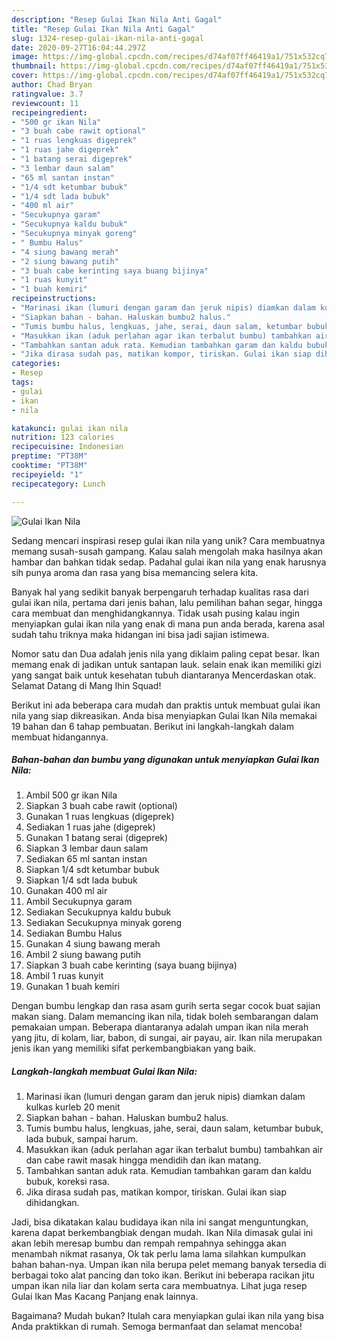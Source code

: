 ```yaml
---
description: "Resep Gulai Ikan Nila Anti Gagal"
title: "Resep Gulai Ikan Nila Anti Gagal"
slug: 1324-resep-gulai-ikan-nila-anti-gagal
date: 2020-09-27T16:04:44.297Z
image: https://img-global.cpcdn.com/recipes/d74af07ff46419a1/751x532cq70/gulai-ikan-nila-foto-resep-utama.jpg
thumbnail: https://img-global.cpcdn.com/recipes/d74af07ff46419a1/751x532cq70/gulai-ikan-nila-foto-resep-utama.jpg
cover: https://img-global.cpcdn.com/recipes/d74af07ff46419a1/751x532cq70/gulai-ikan-nila-foto-resep-utama.jpg
author: Chad Bryan
ratingvalue: 3.7
reviewcount: 11
recipeingredient:
- "500 gr ikan Nila"
- "3 buah cabe rawit optional"
- "1 ruas lengkuas digeprek"
- "1 ruas jahe digeprek"
- "1 batang serai digeprek"
- "3 lembar daun salam"
- "65 ml santan instan"
- "1/4 sdt ketumbar bubuk"
- "1/4 sdt lada bubuk"
- "400 ml air"
- "Secukupnya garam"
- "Secukupnya kaldu bubuk"
- "Secukupnya minyak goreng"
- " Bumbu Halus"
- "4 siung bawang merah"
- "2 siung bawang putih"
- "3 buah cabe kerinting saya buang bijinya"
- "1 ruas kunyit"
- "1 buah kemiri"
recipeinstructions:
- "Marinasi ikan (lumuri dengan garam dan jeruk nipis) diamkan dalam kulkas kurleb 20 menit"
- "Siapkan bahan - bahan. Haluskan bumbu2 halus."
- "Tumis bumbu halus, lengkuas, jahe, serai, daun salam, ketumbar bubuk, lada bubuk, sampai harum."
- "Masukkan ikan (aduk perlahan agar ikan terbalut bumbu) tambahkan air dan cabe rawit masak hingga mendidih dan ikan matang."
- "Tambahkan santan aduk rata. Kemudian tambahkan garam dan kaldu bubuk, koreksi rasa."
- "Jika dirasa sudah pas, matikan kompor, tiriskan. Gulai ikan siap dihidangkan."
categories:
- Resep
tags:
- gulai
- ikan
- nila

katakunci: gulai ikan nila 
nutrition: 123 calories
recipecuisine: Indonesian
preptime: "PT38M"
cooktime: "PT38M"
recipeyield: "1"
recipecategory: Lunch

---
```



![Gulai Ikan Nila](https://img-global.cpcdn.com/recipes/d74af07ff46419a1/751x532cq70/gulai-ikan-nila-foto-resep-utama.jpg)

Sedang mencari inspirasi resep gulai ikan nila yang unik? Cara membuatnya memang susah-susah gampang. Kalau salah mengolah maka hasilnya akan hambar dan bahkan tidak sedap. Padahal gulai ikan nila yang enak harusnya sih punya aroma dan rasa yang bisa memancing selera kita.

Banyak hal yang sedikit banyak berpengaruh terhadap kualitas rasa dari gulai ikan nila, pertama dari jenis bahan, lalu pemilihan bahan segar, hingga cara membuat dan menghidangkannya. Tidak usah pusing kalau ingin menyiapkan gulai ikan nila yang enak di mana pun anda berada, karena asal sudah tahu triknya maka hidangan ini bisa jadi sajian istimewa.

Nomor satu dan Dua adalah jenis nila yang diklaim paling cepat besar. Ikan memang enak di jadikan untuk santapan lauk. selain enak ikan memiliki gizi yang sangat baik untuk kesehatan tubuh diantaranya Mencerdaskan otak. Selamat Datang di Mang Ihin Squad!


Berikut ini ada beberapa cara mudah dan praktis untuk membuat gulai ikan nila yang siap dikreasikan. Anda bisa menyiapkan Gulai Ikan Nila memakai 19 bahan dan 6 tahap pembuatan. Berikut ini langkah-langkah dalam membuat hidangannya.

<!--inarticleads1-->

##### Bahan-bahan dan bumbu yang digunakan untuk menyiapkan Gulai Ikan Nila:

1. Ambil 500 gr ikan Nila
1. Siapkan 3 buah cabe rawit (optional)
1. Gunakan 1 ruas lengkuas (digeprek)
1. Sediakan 1 ruas jahe (digeprek)
1. Gunakan 1 batang serai (digeprek)
1. Siapkan 3 lembar daun salam
1. Sediakan 65 ml santan instan
1. Siapkan 1/4 sdt ketumbar bubuk
1. Siapkan 1/4 sdt lada bubuk
1. Gunakan 400 ml air
1. Ambil Secukupnya garam
1. Sediakan Secukupnya kaldu bubuk
1. Sediakan Secukupnya minyak goreng
1. Sediakan  Bumbu Halus
1. Gunakan 4 siung bawang merah
1. Ambil 2 siung bawang putih
1. Siapkan 3 buah cabe kerinting (saya buang bijinya)
1. Ambil 1 ruas kunyit
1. Gunakan 1 buah kemiri


Dengan bumbu lengkap dan rasa asam gurih serta segar cocok buat sajian makan siang. Dalam memancing ikan nila, tidak boleh sembarangan dalam pemakaian umpan. Beberapa diantaranya adalah umpan ikan nila merah yang jitu, di kolam, liar, babon, di sungai, air payau, air. Ikan nila merupakan jenis ikan yang memiliki sifat perkembangbiakan yang baik. 

<!--inarticleads2-->

##### Langkah-langkah membuat Gulai Ikan Nila:

1. Marinasi ikan (lumuri dengan garam dan jeruk nipis) diamkan dalam kulkas kurleb 20 menit
1. Siapkan bahan - bahan. Haluskan bumbu2 halus.
1. Tumis bumbu halus, lengkuas, jahe, serai, daun salam, ketumbar bubuk, lada bubuk, sampai harum.
1. Masukkan ikan (aduk perlahan agar ikan terbalut bumbu) tambahkan air dan cabe rawit masak hingga mendidih dan ikan matang.
1. Tambahkan santan aduk rata. Kemudian tambahkan garam dan kaldu bubuk, koreksi rasa.
1. Jika dirasa sudah pas, matikan kompor, tiriskan. Gulai ikan siap dihidangkan.


Jadi, bisa dikatakan kalau budidaya ikan nila ini sangat menguntungkan, karena dapat berkembangbiak dengan mudah. Ikan Nila dimasak gulai ini akan lebih meresap bumbu dan rempah rempahnya sehingga akan menambah nikmat rasanya, Ok tak perlu lama lama silahkan kumpulkan bahan bahan-nya. Umpan ikan nila berupa pelet memang banyak tersedia di berbagai toko alat pancing dan toko ikan. Berikut ini beberapa racikan jitu umpan ikan nila liar dan kolam serta cara membuatnya. Lihat juga resep Gulai Ikan Mas Kacang Panjang enak lainnya. 

Bagaimana? Mudah bukan? Itulah cara menyiapkan gulai ikan nila yang bisa Anda praktikkan di rumah. Semoga bermanfaat dan selamat mencoba!
